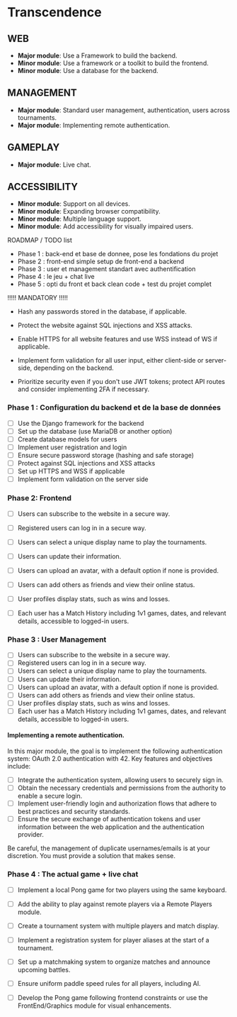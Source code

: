 # Transcendence
## WEB

- **Major module**: Use a Framework to build the backend.
- **Minor module**: Use a framework or a toolkit to build the frontend.
- **Minor module**: Use a database for the backend.

## MANAGEMENT

- **Major module**: Standard user management, authentication, users across tournaments.
- **Major module**: Implementing remote authentication.

## GAMEPLAY

- **Major module**: Live chat.

## ACCESSIBILITY

- **Minor module**: Support on all devices.
- **Minor module**: Expanding browser compatibility.
- **Minor module**: Multiple language support.
- **Minor module**: Add accessibility for visually impaired users.       


ROADMAP / TODO list 

- Phase 1 : back-end et base de donnee, pose les fondations du projet
- Phase 2 : front-end simple setup de front-end a backend
- Phase 3 : user et management standart avec authentification
- Phase 4 : le jeu + chat live
- Phase 5 : opti du front et back clean code + test du projet complet

!!!!! MANDATORY !!!!!
- Hash any passwords stored in the database, if applicable.

- Protect the website against SQL injections and XSS attacks.

- Enable HTTPS for all website features and use WSS instead of WS if applicable.

- Implement form validation for all user input, either client-side or server-side, depending on the backend.

- Prioritize security even if you don't use JWT tokens; protect API routes and consider implementing 2FA if necessary.



### Phase 1 : Configuration du backend et de la base de données

- [ ] Use the Django framework for the backend
- [ ] Set up the database (use MariaDB or another option)
- [ ] Create database models for users
- [ ] Implement user registration and login
- [ ] Ensure secure password storage (hashing and safe storage)
- [ ] Protect against SQL injections and XSS attacks
- [ ] Set up HTTPS and WSS if applicable
- [ ] Implement form validation on the server side

### Phase 2: Frontend

- [ ] Users can subscribe to the website in a secure way.
- [ ] Registered users can log in in a secure way.
- [ ] Users can select a unique display name to play the tournaments.
- [ ] Users can update their information.
- [ ] Users can upload an avatar, with a default option if none is provided.
- [ ] Users can add others as friends and view their online status.
- [ ] User profiles display stats, such as wins and losses.
- [ ] Each user has a Match History including 1v1 games, dates, and relevant details, accessible to logged-in users.


### Phase 3 :  User Management

- [ ] Users can subscribe to the website in a secure way.
- [ ] Registered users can log in in a secure way.
- [ ] Users can select a unique display name to play the tournaments.
- [ ] Users can update their information.
- [ ] Users can upload an avatar, with a default option if none is provided.
- [ ] Users can add others as friends and view their online status.
- [ ] User profiles display stats, such as wins and losses.
- [ ] Each user has a Match History including 1v1 games, dates, and relevant details, accessible to logged-in users.

#### Implementing a remote authentication.
In this major module, the goal is to implement the following authentication system:
OAuth 2.0 authentication with 42. Key features and objectives include:

- [ ] Integrate the authentication system, allowing users to securely sign in.
- [ ] Obtain the necessary credentials and permissions from the authority to enable a secure login.
- [ ] Implement user-friendly login and authorization flows that adhere to best practices and security standards.
- [ ] Ensure the secure exchange of authentication tokens and user information between the web application and the authentication provider.

Be careful, the management of duplicate usernames/emails is at your discretion. You must provide a solution that makes sense.

### Phase 4 : The actual game + live chat 

- [ ] Implement a local Pong game for two players using the same keyboard.
- [ ] Add the ability to play against remote players via a Remote Players module.
- [ ] Create a tournament system with multiple players and match display.
- [ ] Implement a registration system for player aliases at the start of a tournament.
- [ ] Set up a matchmaking system to organize matches and announce upcoming battles.
- [ ] Ensure uniform paddle speed rules for all players, including AI.
- [ ] Develop the Pong game following frontend constraints or use the FrontEnd/Graphics module for visual enhancements.


